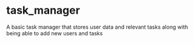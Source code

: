 # task_manager
A basic task manager that stores user data and relevant tasks along with being able to add new users and tasks 
